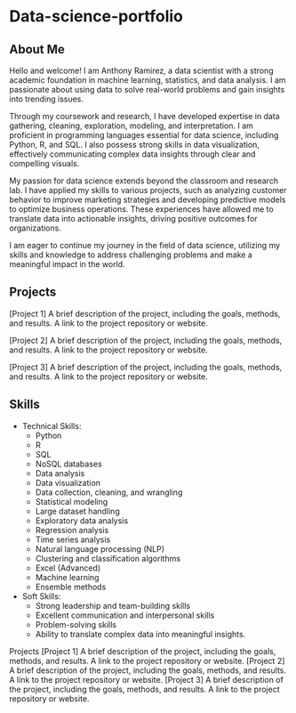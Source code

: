 # Data-science-portfolio
## About Me

Hello and welcome! I am Anthony Ramirez, a data scientist with a strong academic foundation in machine learning, statistics, and data analysis. I am passionate about using data to solve real-world problems and gain insights into trending issues.

Through my coursework and research, I have developed expertise in data gathering, cleaning, exploration, modeling, and interpretation. I am proficient in programming languages essential for data science, including Python, R, and SQL. I also possess strong skills in data visualization, effectively communicating complex data insights through clear and compelling visuals.

My passion for data science extends beyond the classroom and research lab. I have applied my skills to various projects, such as analyzing customer behavior to improve marketing strategies and developing predictive models to optimize business operations. These experiences have allowed me to translate data into actionable insights, driving positive outcomes for organizations.

I am eager to continue my journey in the field of data science, utilizing my skills and knowledge to address challenging problems and make a meaningful impact in the world.


## Projects
[Project 1]
A brief description of the project, including the goals, methods, and results.
A link to the project repository or website.

[Project 2]
A brief description of the project, including the goals, methods, and results.
A link to the project repository or website.

[Project 3]
A brief description of the project, including the goals, methods, and results.
A link to the project repository or website.


## Skills
* Technical Skills:
    * Python
    * R
    * SQL
    * NoSQL databases
    * Data analysis
    * Data visualization
    * Data collection, cleaning, and wrangling
    * Statistical modeling
    * Large dataset handling
    * Exploratory data analysis
    * Regression analysis
    * Time series analysis
    * Natural language processing (NLP)
    * Clustering and classification algorithms
    * Excel (Advanced)
    * Machine learning
    * Ensemble methods
 * Soft Skills:
    * Strong leadership and team-building skills
    * Excellent communication and interpersonal skills
    * Problem-solving skills
    * Ability to translate complex data into meaningful insights.

Projects
[Project 1]
A brief description of the project, including the goals, methods, and results.
A link to the project repository or website.
[Project 2]
A brief description of the project, including the goals, methods, and results.
A link to the project repository or website.
[Project 3]
A brief description of the project, including the goals, methods, and results.
A link to the project repository or website.
